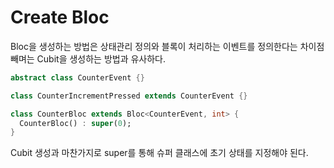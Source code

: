 # Create Bloc

Bloc을 생성하는 방법은 상태관리 정의와 블록이 처리하는 이벤트를 정의한다는 차이점 빼며는 Cubit을 생성하는 방법과 유사하다.

```dart
abstract class CounterEvent {}

class CounterIncrementPressed extends CounterEvent {}

class CounterBloc extends Bloc<CounterEvent, int> {
  CounterBloc() : super(0);
}
```
Cubit 생성과 마찬가지로 super를 통해 슈퍼 클래스에 초기 상태를 지정해야 된다.